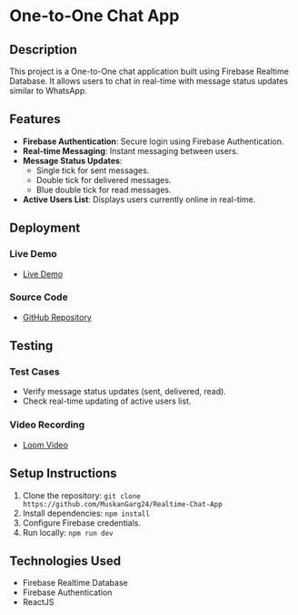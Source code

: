 # One-to-One Chat App

## Description
This project is a One-to-One chat application built using Firebase Realtime Database. It allows users to chat in real-time with message status updates similar to WhatsApp.

## Features
- **Firebase Authentication**: Secure login using Firebase Authentication.
- **Real-time Messaging**: Instant messaging between users.
- **Message Status Updates**: 
  - Single tick for sent messages.
  - Double tick for delivered messages.
  - Blue double tick for read messages.
- **Active Users List**: Displays users currently online in real-time.

## Deployment
### Live Demo
- [Live Demo](https://realtime-chat-app-8c3df.web.app/)

### Source Code
- [GitHub Repository](https://github.com/MuskanGarg24/Realtime-Chat-App)

## Testing
### Test Cases
- Verify message status updates (sent, delivered, read).
- Check real-time updating of active users list.

### Video Recording
- [Loom Video](https://www.loom.com)

## Setup Instructions
1. Clone the repository: `git clone https://github.com/MuskanGarg24/Realtime-Chat-App`
2. Install dependencies: `npm install`
3. Configure Firebase credentials.
4. Run locally: `npm run dev`

## Technologies Used
- Firebase Realtime Database
- Firebase Authentication
- ReactJS
